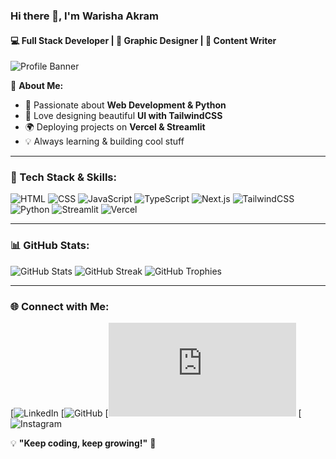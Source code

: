 ### Hi there 👋, I'm **Warisha Akram**  
#### 💻 Full Stack Developer | 🎨 Graphic Designer | 📝 Content Writer  

![Profile Banner](https://via.placeholder.com/1200x400?text=Your+Banner+Here)  

🌟 **About Me:**  
- 🚀 Passionate about **Web Development & Python**  
- 🎨 Love designing beautiful **UI with TailwindCSS**  
- 🌍 Deploying projects on **Vercel & Streamlit**  
- 💡 Always learning & building cool stuff  

---

### 🚀 Tech Stack & Skills:

![HTML](https://img.shields.io/badge/HTML5-E34F26?style=for-the-badge&logo=html5&logoColor=white)
![CSS](https://img.shields.io/badge/CSS3-1572B6?style=for-the-badge&logo=css3&logoColor=white)
![JavaScript](https://img.shields.io/badge/JavaScript-F7DF1E?style=for-the-badge&logo=javascript&logoColor=black)
![TypeScript](https://img.shields.io/badge/TypeScript-007ACC?style=for-the-badge&logo=typescript&logoColor=white)
![Next.js](https://img.shields.io/badge/Next.js-000000?style=for-the-badge&logo=nextdotjs&logoColor=white)
![TailwindCSS](https://img.shields.io/badge/TailwindCSS-38B2AC?style=for-the-badge&logo=tailwind-css&logoColor=white)
![Python](https://img.shields.io/badge/Python-3776AB?style=for-the-badge&logo=python&logoColor=white)
![Streamlit](https://img.shields.io/badge/Streamlit-FF4B4B?style=for-the-badge&logo=streamlit&logoColor=white)
![Vercel](https://img.shields.io/badge/Vercel-000000?style=for-the-badge&logo=vercel&logoColor=white)

---

### 📊 GitHub Stats:

![GitHub Stats](https://github-readme-stats.vercel.app/api?username=warishaakram09&show_icons=true&theme=radical)
![GitHub Streak](https://github-readme-streak-stats.herokuapp.com/?user=warishaakram09&theme=radical)
![GitHub Trophies](https://github-profile-trophy.vercel.app/?username=warishaakram09&theme=radical)

---

### 🌐 Connect with Me:
[![LinkedIn](https://www.linkedin.com/in/warisha-akram-4684b025b/)
[![GitHub](https://github.com/Warishaakram09)
[![FaceBook](https://www.facebook.com/profile.php?id=100087279366960)
[![Instagram](https://www.instagram.com/warisha_akram09/)

💡 **"Keep coding, keep growing!"** 🚀
